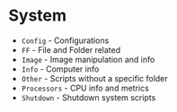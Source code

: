 # System

- `Config` - Configurations
- `FF` - File and Folder related
- `Image` - Image manipulation and info
- `Info` - Computer info
- `Other` - Scripts without a specific folder
- `Processors` - CPU info and metrics
- `Shutdown` - Shutdown system scripts
